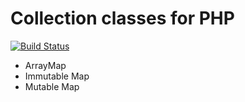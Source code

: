 # Collection classes for PHP #

[![Build Status](https://travis-ci.org/WebCodr/Collection.png?branch=master)](https://travis-ci.org/WebCodr/Collection)

- ArrayMap
- Immutable Map
- Mutable Map